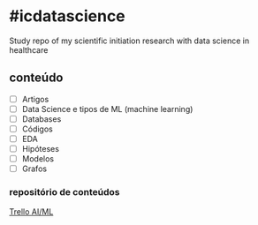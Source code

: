 # #icdatascience
Study repo of my scientific initiation research with data science in healthcare

## conteúdo
- [ ] Artigos 
- [ ] Data Science e tipos de ML (machine learning)
- [ ] Databases 
- [ ] Códigos
- [ ] EDA 
- [ ] Hipóteses
- [ ] Modelos
- [ ] Grafos

### repositório de conteúdos
[Trello AI/ML](https://trello.com/b/GWUMrieb)



